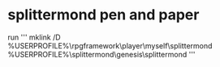 # splittermond pen and paper

run 
'''
mklink /D %USERPROFILE%\rpgframework\player\myself\splittermond %USERPROFILE%\splittermond\genesis\splittermond
'''
